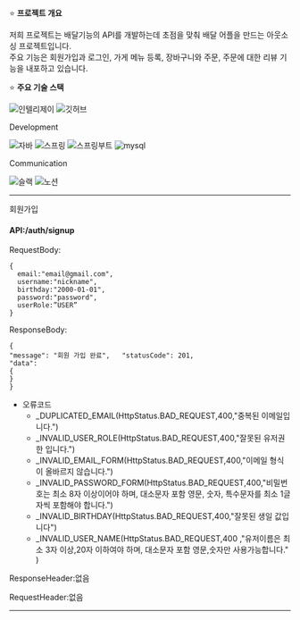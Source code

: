 
⭐ **프로젝트 개요**

저희 프로젝트는 배달기능의 API를 개발하는데 초점을 맞춰 배달 어플을 만드는 아웃소싱 프로젝트입니다.  
주요 기능은 회원가입과 로그인, 가게 메뉴 등록, 장바구니와 주문, 주문에 대한 리뷰 기능을 내포하고 있습니다.

⭐ **주요 기술 스택**

![인텔리제이](https://img.shields.io/badge/IntelliJ_IDEA-000000.svg?style=for-the-badge&logo=intellij-idea&logoColor=white)
![깃허브](https://img.shields.io/badge/GitHub-100000?style=for-the-badge&logo=github&logoColor=white)
<p>Development<p>

![자바](https://img.shields.io/badge/Java-ED8B00?style=for-the-badge&logo=openjdk&logoColor=white)
![스프링](https://img.shields.io/badge/Spring-6DB33F?style=for-the-badge&logo=spring&logoColor=white)
![스프링부트](https://img.shields.io/badge/Spring-6DB33F?style=for-the-badge&logo=springboot&logoColor=white)
![mysql](https://img.shields.io/badge/MySQL-00000F?style=for-the-badge&logo=mysql&logoColor=white) <p>
Communication<p>
![슬랙](https://img.shields.io/badge/Slack-4A154B?style=for-the-badge&logo=slack&logoColor=white)
![노션](https://img.shields.io/badge/Notion-000000?style=for-the-badge&logo=notion&logoColor=white)


---
회원가입	

#### API:/auth/signup	

RequestBody:
```
{ 
  email:"email@gmail.com",
  username:"nickname",
  birthday:"2000-01-01",
  password:"password",
  userRole:”USER”
}
```
ResponseBody:
```
{   
"message": "회원 가입 완료",   "statusCode": 201,   
"data":
{    
}
}
```
+ 오류코드
  + _DUPLICATED_EMAIL(HttpStatus.BAD_REQUEST,400,"중복된 이메일입니다.")
  + _INVALID_USER_ROLE(HttpStatus.BAD_REQUEST,400,"잘못된 유저권한 입니다.")
  + _INVALID_EMAIL_FORM(HttpStatus.BAD_REQUEST,400,"이메일 형식이 올바르지 않습니다.")
  + _INVALID_PASSWORD_FORM(HttpStatus.BAD_REQUEST,400,"비밀번호는 최소 8자 이상이어야 하며, 대소문자 포함 영문, 숫자, 특수문자를 최소 1글자씩 포함해야 합니다.")
  + _INVALID_BIRTHDAY(HttpStatus.BAD_REQUEST,400,"잘못된 생일 값입니다")
  + _INVALID_USER_NAME(HttpStatus.BAD_REQUEST,400 ,"유저이름은 최소 3자 이상,20자 이하여야 하며, 대소문자 포함 영문,숫자만 사용가능합니다." )

ResponseHeader:없음

RequestHeader:없음

---
